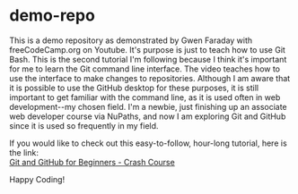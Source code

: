 # demo-repo
This is a demo repository as demonstrated by Gwen Faraday with freeCodeCamp.org on Youtube. It's purpose is just to teach how to use Git Bash. This is the second tutorial I'm following because I think it's important for me to learn the Git command line interface. The video teaches how to use the interface to make changes to repositories. Although I am aware that it is possible to use the GitHub desktop for these purposes, it is still important to get familiar with the command line, as it is used often in web development--my chosen field. I'm a newbie, just finishing up an associate web developer course via NuPaths, and now I am exploring Git and GitHub since it is used so frequently in my field.

If you would like to check out this easy-to-follow, hour-long tutorial, here is the link:  
[Git and GitHub for Beginners - Crash Course](https://www.youtube.com/watch?v=RGOj5yH7evk)

Happy Coding!
